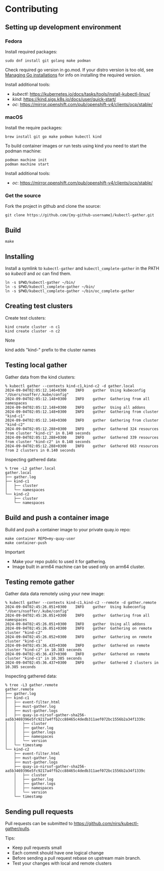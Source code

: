 # Contributing

## Setting up development environment

### Fedora

Install required packages:

```console
sudo dnf install git golang make podman
```
Check required go version in go.mod. If your distro version is too old, see
[Managing Go installations](https://go.dev/doc/manage-install) for info on
installing the required version.

Install additional tools:

- *kubectl*: https://kubernetes.io/docs/tasks/tools/install-kubectl-linux/
- *kind*: https://kind.sigs.k8s.io/docs/user/quick-start/
- *oc*: https://mirror.openshift.com/pub/openshift-v4/clients/ocp/stable/

### macOS

Install the require packages:

```console
brew install git go make podman kubectl kind
```

To build container images or run tests using kind you need to start the podman machine:

```console
podman machine init
podman machine start
```

Install additional tools:

- *oc*: https://mirror.openshift.com/pub/openshift-v4/clients/ocp/stable/

### Get the source

Fork the project in github and clone the source:

```console
git clone https://github.com/{my-github-username}/kubectl-gather.git
```

## Build

```console
make
```

## Installing

Install a symlink to `kubectl-gather` and `kubectl_complete-gather` in
the PATH so *kubectl* and *oc* can find them.

```console
ln -s $PWD/kubectl-gather ~/bin/
ln -s $PWD/kubectl_complete-gather ~/bin/
ln -s $PWD/kubectl_complete-gather ~/bin/oc_complete-gather
```

## Creating test clusters

Create test clusters:

```console
kind create cluster -n c1
kind create cluster -n c2
```

> [!NOTE]
> kind adds "kind-" prefix to the cluster names

## Testing local gather

Gather data from the kind clusters:

```console
% kubectl gather --contexts kind-c1,kind-c2 -d gather.local
2024-09-04T02:05:12.146+0300	INFO	gather	Using kubeconfig "/Users/nsoffer/.kube/config"
2024-09-04T02:05:12.148+0300	INFO	gather	Gathering from all namespaces
2024-09-04T02:05:12.148+0300	INFO	gather	Using all addons
2024-09-04T02:05:12.148+0300	INFO	gather	Gathering from cluster "kind-c1"
2024-09-04T02:05:12.148+0300	INFO	gather	Gathering from cluster "kind-c2"
2024-09-04T02:05:12.288+0300	INFO	gather	Gathered 324 resources from cluster "kind-c1" in 0.140 seconds
2024-09-04T02:05:12.288+0300	INFO	gather	Gathered 339 resources from cluster "kind-c2" in 0.140 seconds
2024-09-04T02:05:12.288+0300	INFO	gather	Gathered 663 resources from 2 clusters in 0.140 seconds
```

Inspecting gathered data:

```console
% tree -L2 gather.local
gather.local
├── gather.log
├── kind-c1
│   ├── cluster
│   └── namespaces
└── kind-c2
    ├── cluster
    └── namespaces
```

## Build and push a container image

Build and push a container image to your private quay.io repo:

```console
make container REPO=my-quay-user
make container-push
```

> [!IMPORTANT]
> - Make your repo public to used it for gathering.
> - Image built in arm64 machine can be used only on arm64 cluster.

## Testing remote gather

Gather data data remotely using your new image:

```console
% kubectl gather --contexts kind-c1,kind-c2 --remote -d gather.remote
2024-09-04T02:45:26.051+0300	INFO	gather	Using kubeconfig "/Users/nsoffer/.kube/config"
2024-09-04T02:45:26.051+0300	INFO	gather	Gathering from all namespaces
2024-09-04T02:45:26.051+0300	INFO	gather	Using all addons
2024-09-04T02:45:26.051+0300	INFO	gather	Gathering on remote cluster "kind-c2"
2024-09-04T02:45:26.052+0300	INFO	gather	Gathering on remote cluster "kind-c1"
2024-09-04T02:45:36.435+0300	INFO	gather	Gathered on remote cluster "kind-c2" in 10.383 seconds
2024-09-04T02:45:36.437+0300	INFO	gather	Gathered on remote cluster "kind-c1" in 10.385 seconds
2024-09-04T02:45:36.437+0300	INFO	gather	Gathered 2 clusters in 10.385 seconds
```

Inspecting gathered data:

```console
% tree -L3 gather.remote
gather.remote
├── gather.log
├── kind-c1
│   ├── event-filter.html
│   ├── must-gather.log
│   ├── must-gather.logs
│   ├── quay-io-nirsof-gather-sha256-aa5b3469396e5fc9217a4ffb2cc88465c4dedb311aef072bc1556b2a34f1339c
│   │   ├── cluster
│   │   ├── gather.log
│   │   ├── gather.logs
│   │   ├── namespaces
│   │   └── version
│   └── timestamp
└── kind-c2
    ├── event-filter.html
    ├── must-gather.log
    ├── must-gather.logs
    ├── quay-io-nirsof-gather-sha256-aa5b3469396e5fc9217a4ffb2cc88465c4dedb311aef072bc1556b2a34f1339c
    │   ├── cluster
    │   ├── gather.log
    │   ├── gather.logs
    │   ├── namespaces
    │   └── version
    └── timestamp
```

## Sending pull requests

Pull requests can be submitted to https://github.com/nirs/kubectl-gather/pulls.

Tips:

- Keep pull requests small
- Each commit should have one logical change
- Before sending a pull request rebase on upstream main branch.
- Test your changes with local and remote clusters
